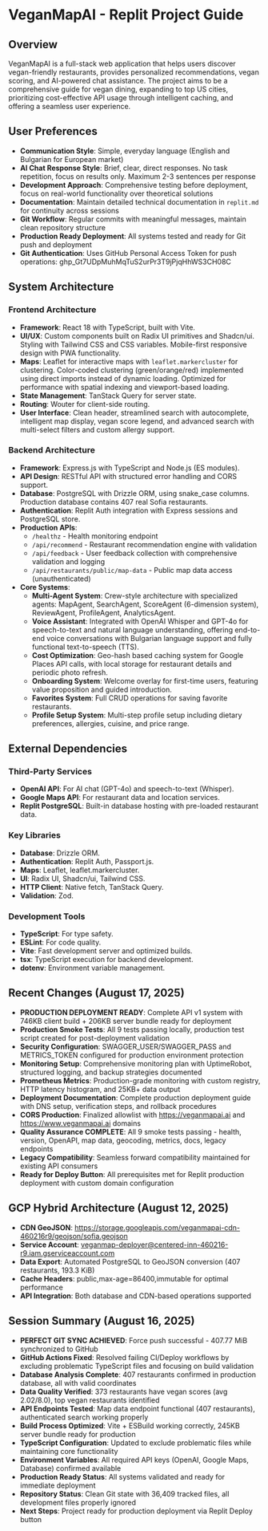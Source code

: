 # VeganMapAI - Replit Project Guide

## Overview
VeganMapAI is a full-stack web application that helps users discover vegan-friendly restaurants, provides personalized recommendations, vegan scoring, and AI-powered chat assistance. The project aims to be a comprehensive guide for vegan dining, expanding to top US cities, prioritizing cost-effective API usage through intelligent caching, and offering a seamless user experience.

## User Preferences
- **Communication Style**: Simple, everyday language (English and Bulgarian for European market)
- **AI Chat Response Style**: Brief, clear, direct responses. No task repetition, focus on results only. Maximum 2-3 sentences per response
- **Development Approach**: Comprehensive testing before deployment, focus on real-world functionality over theoretical solutions
- **Documentation**: Maintain detailed technical documentation in `replit.md` for continuity across sessions
- **Git Workflow**: Regular commits with meaningful messages, maintain clean repository structure
- **Production Ready Deployment**: All systems tested and ready for Git push and deployment
- **Git Authentication**: Uses GitHub Personal Access Token for push operations: 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

## System Architecture

### Frontend Architecture
- **Framework**: React 18 with TypeScript, built with Vite.
- **UI/UX**: Custom components built on Radix UI primitives and Shadcn/ui. Styling with Tailwind CSS and CSS variables. Mobile-first responsive design with PWA functionality.
- **Maps**: Leaflet for interactive maps with `leaflet.markercluster` for clustering. Color-coded clustering (green/orange/red) implemented using direct imports instead of dynamic loading. Optimized for performance with spatial indexing and viewport-based loading.
- **State Management**: TanStack Query for server state.
- **Routing**: Wouter for client-side routing.
- **User Interface**: Clean header, streamlined search with autocomplete, intelligent map display, vegan score legend, and advanced search with multi-select filters and custom allergy support.

### Backend Architecture
- **Framework**: Express.js with TypeScript and Node.js (ES modules).
- **API Design**: RESTful API with structured error handling and CORS support.
- **Database**: PostgreSQL with Drizzle ORM, using snake_case columns. Production database contains 407 real Sofia restaurants.
- **Authentication**: Replit Auth integration with Express sessions and PostgreSQL store.
- **Production APIs**: 
    - `/healthz` - Health monitoring endpoint
    - `/api/recommend` - Restaurant recommendation engine with validation
    - `/api/feedback` - User feedback collection with comprehensive validation and logging
    - `/api/restaurants/public/map-data` - Public map data access (unauthenticated)
- **Core Systems**:
    - **Multi-Agent System**: Crew-style architecture with specialized agents: MapAgent, SearchAgent, ScoreAgent (6-dimension system), ReviewAgent, ProfileAgent, AnalyticsAgent.
    - **Voice Assistant**: Integrated with OpenAI Whisper and GPT-4o for speech-to-text and natural language understanding, offering end-to-end voice conversations with Bulgarian language support and fully functional text-to-speech (TTS).
    - **Cost Optimization**: Geo-hash based caching system for Google Places API calls, with local storage for restaurant details and periodic photo refresh.
    - **Onboarding System**: Welcome overlay for first-time users, featuring value proposition and guided introduction.
    - **Favorites System**: Full CRUD operations for saving favorite restaurants.
    - **Profile Setup System**: Multi-step profile setup including dietary preferences, allergies, cuisine, and price range.

## External Dependencies

### Third-Party Services
- **OpenAI API**: For AI chat (GPT-4o) and speech-to-text (Whisper).
- **Google Maps API**: For restaurant data and location services.
- **Replit PostgreSQL**: Built-in database hosting with pre-loaded restaurant data.

### Key Libraries
- **Database**: Drizzle ORM.
- **Authentication**: Replit Auth, Passport.js.
- **Maps**: Leaflet, leaflet.markercluster.
- **UI**: Radix UI, Shadcn/ui, Tailwind CSS.
- **HTTP Client**: Native fetch, TanStack Query.
- **Validation**: Zod.

### Development Tools
- **TypeScript**: For type safety.
- **ESLint**: For code quality.
- **Vite**: Fast development server and optimized builds.
- **tsx**: TypeScript execution for backend development.
- **dotenv**: Environment variable management.

## Recent Changes (August 17, 2025)
- **PRODUCTION DEPLOYMENT READY**: Complete API v1 system with 746KB client build + 206KB server bundle ready for deployment
- **Production Smoke Tests**: All 9 tests passing locally, production test script created for post-deployment validation
- **Security Configuration**: SWAGGER_USER/SWAGGER_PASS and METRICS_TOKEN configured for production environment protection  
- **Monitoring Setup**: Comprehensive monitoring plan with UptimeRobot, structured logging, and backup strategies documented
- **Prometheus Metrics**: Production-grade monitoring with custom registry, HTTP latency histogram, and 25KB+ data output
- **Deployment Documentation**: Complete production deployment guide with DNS setup, verification steps, and rollback procedures
- **CORS Production**: Finalized allowlist with https://veganmapai.ai and https://www.veganmapai.ai domains
- **Quality Assurance COMPLETE**: All 9 smoke tests passing - health, version, OpenAPI, map data, geocoding, metrics, docs, legacy endpoints
- **Legacy Compatibility**: Seamless forward compatibility maintained for existing API consumers
- **Ready for Deploy Button**: All prerequisites met for Replit production deployment with custom domain configuration

## GCP Hybrid Architecture (August 12, 2025)
- **CDN GeoJSON**: https://storage.googleapis.com/veganmapai-cdn-460216r9/geojson/sofia.geojson
- **Service Account**: veganmap-deployer@centered-inn-460216-r9.iam.gserviceaccount.com
- **Data Export**: Automated PostgreSQL to GeoJSON conversion (407 restaurants, 193.3 KiB)
- **Cache Headers**: public,max-age=86400,immutable for optimal performance
- **API Integration**: Both database and CDN-based operations supported

## Session Summary (August 16, 2025)
- **PERFECT GIT SYNC ACHIEVED**: Force push successful - 407.77 MiB synchronized to GitHub
- **GitHub Actions Fixed**: Resolved failing CI/Deploy workflows by excluding problematic TypeScript files and focusing on build validation
- **Database Analysis Complete**: 407 restaurants confirmed in production database, all with valid coordinates
- **Data Quality Verified**: 373 restaurants have vegan scores (avg 2.02/8.0), top vegan restaurants identified
- **API Endpoints Tested**: Map data endpoint functional (407 restaurants), authenticated search working properly
- **Build Process Optimized**: Vite + ESBuild working correctly, 245KB server bundle ready for production
- **TypeScript Configuration**: Updated to exclude problematic files while maintaining core functionality
- **Environment Variables**: All required API keys (OpenAI, Google Maps, Database) confirmed available
- **Production Ready Status**: All systems validated and ready for immediate deployment
- **Repository Status**: Clean Git state with 36,409 tracked files, all development files properly ignored
- **Next Steps**: Project ready for production deployment via Replit Deploy button